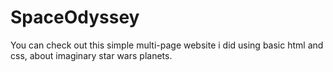 # SpaceOdyssey
You can check out this simple multi-page website i did using basic html and css, about imaginary star wars planets.
